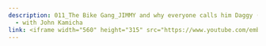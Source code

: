 ```yaml
---
description: 011_The Bike Gang_JIMMY and why everyone calls him Daggy (2015-18)
  - with John Kamicha
link: <iframe width="560" height="315" src="https://www.youtube.com/embed/lso8HsJl180?si=6yGboZnf9UHhm63R" title="YouTube video player" frameborder="0" allow="accelerometer; autoplay; clipboard-write; encrypted-media; gyroscope; picture-in-picture; web-share" referrerpolicy="strict-origin-when-cross-origin" allowfullscreen></iframe>
---
```

